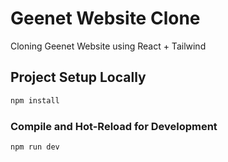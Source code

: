 # Geenet Website Clone

Cloning Geenet Website using React + Tailwind

## Project Setup Locally

```sh
npm install
```

### Compile and Hot-Reload for Development

```sh
npm run dev
```